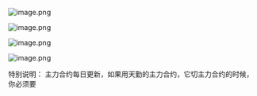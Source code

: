 ![image.png](https://gitee.com/hxc8/images9/raw/master/img/202411302030621.png)



![image.png](https://gitee.com/hxc8/images9/raw/master/img/202411302030163.png)


![image.png](https://gitee.com/hxc8/images9/raw/master/img/202411302031598.png)



![image.png](https://gitee.com/hxc8/images9/raw/master/img/202411302033520.png)



特别说明：
主力合约每日更新，如果用天勤的主力合约，它切主力合约的时候，你必须要